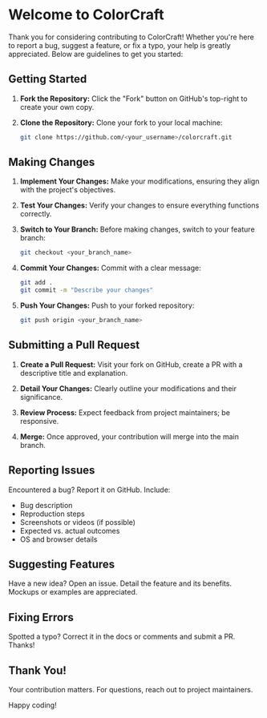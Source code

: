 # Welcome to ColorCraft

Thank you for considering contributing to ColorCraft! Whether you're here to report a bug, suggest a feature, or fix a typo, your help is greatly appreciated. Below are guidelines to get you started:

## Getting Started

1. **Fork the Repository:** Click the "Fork" button on GitHub's top-right to create your own copy.

2. **Clone the Repository:** Clone your fork to your local machine:
   ```bash
   git clone https://github.com/<your_username>/colorcraft.git
   ```

## Making Changes

1. **Implement Your Changes:** Make your modifications, ensuring they align with the project's objectives.

2. **Test Your Changes:** Verify your changes to ensure everything functions correctly.

3. **Switch to Your Branch:** Before making changes, switch to your feature branch:

   ```bash
   git checkout <your_branch_name>
   ```

4. **Commit Your Changes:** Commit with a clear message:

   ```bash
   git add .
   git commit -m "Describe your changes"
   ```

5. **Push Your Changes:** Push to your forked repository:
   ```bash
   git push origin <your_branch_name>
   ```

## Submitting a Pull Request

1. **Create a Pull Request:** Visit your fork on GitHub, create a PR with a descriptive title and explanation.

2. **Detail Your Changes:** Clearly outline your modifications and their significance.

3. **Review Process:** Expect feedback from project maintainers; be responsive.

4. **Merge:** Once approved, your contribution will merge into the main branch.

## Reporting Issues

Encountered a bug? Report it on GitHub. Include:

- Bug description
- Reproduction steps
- Screenshots or videos (if possible)
- Expected vs. actual outcomes
- OS and browser details

## Suggesting Features

Have a new idea? Open an issue. Detail the feature and its benefits. Mockups or examples are appreciated.

## Fixing Errors

Spotted a typo? Correct it in the docs or comments and submit a PR. Thanks!

## Thank You!

Your contribution matters. For questions, reach out to project maintainers.

Happy coding!

